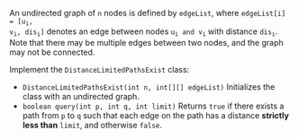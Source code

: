 An undirected graph of `n` nodes is defined by `edgeList`, where <code>edgeList[i] = [u<sub>i</sub>, v<sub>i</sub>, dis<sub>i</sub>]</code> denotes an edge between nodes <code>u<sub>i</sub> and v<sub>i</sub></code> with distance <code>dis<sub>i</sub></code>. Note that there may be multiple edges between two nodes, and the graph may not be connected.

Implement the `DistanceLimitedPathsExist` class:

- `DistanceLimitedPathsExist(int n, int[][] edgeList)` Initializes the class with an undirected graph.
- `boolean query(int p, int q, int limit)` Returns `true` if there exists a path from `p` to `q` such that each edge on the path has a distance **strictly less than** `limit`, and otherwise `false`.